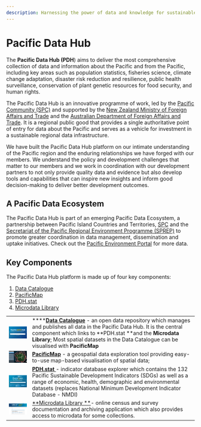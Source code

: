 ```yaml
---
description: Harnessing the power of data and knowledge for sustainable development
---
```


# Pacific Data Hub

The **Pacific Data Hub (PDH**) aims to deliver the most comprehensive collection of data and information about the Pacific and from the Pacific, including key areas such as population statistics, fisheries science, climate change adaptation, disaster risk reduction and resilience, public health surveillance, conservation of plant genetic resources for food security, and human rights.

The Pacific Data Hub is an innovative programme of work, led by the [Pacific Community (SPC)](https://spc.int) and supported by the [New Zealand Ministry of Foreign Affairs and Trade](http://www.mfat.govt.nz) and the [Australian Department of Foreign Affairs and Trade](https://www.dfat.gov.au). It is a regional public good that provides a single authoritative point of entry for data about the Pacific and serves as a vehicle for investment in a sustainable regional data infrastructure.

We have built the Pacific Data Hub platform on our intimate understanding of the Pacific region and the enduring relationships we have forged with our members. We understand the policy and development challenges that matter to our members and we work in coordination with our development partners to not only provide quality data and evidence but also develop tools and capabilities that can inspire new insights and inform good decision-making to deliver better development outcomes.

## A Pacific Data Ecosystem

The Pacific Data Hub is part of an emerging Pacific Data Ecosystem, a partnership between Pacific Island Countries and Territories, [SPC](https://www.spc.int) and the [Secretariat of the Pacific Regional Environment Programme (SPREP)](https://www.sprep.org) to promote greater coordination in data management, dissemination and uptake initiatives. Check out the [Pacific Environment Portal](https://pacific-data.sprep.org) for more data.

## Key Components

The Pacific Data Hub platform is made up of four key components:

1. [Data Catalogue](catalogue/)
2. [PacificMap](pacific-map/)
3. [PDH.stat](dotstat/)
4. [Microdata Library](ml/)

|                                                                                      |                                                                                                                                                                                                                                                                                                        |
| ------------------------------------------------------------------------------------ | ------------------------------------------------------------------------------------------------------------------------------------------------------------------------------------------------------------------------------------------------------------------------------------------------------ |
| <p></p><p><img src=".gitbook/assets/pdh-catalogue-thumb-250x163 (1).png" alt=""></p> | ****[**Data Catalogue**](catalogue/) - an open data repository which manages and publishes all data in the Pacific Data Hub.  It is the central component which links to **PDH.stat **and the **Microdata Library**; Most spatial datasets in the Data Catalogue can be visualised with **PacificMap** |
| ![](.gitbook/assets/pacificmap-thumb-250x163.png)                                    | [**PacificMap**](pacific-map/) - a geospatial data exploration tool providing easy-to-use map-based visualisation of spatial data;                                                                                                                                                                     |
| ![](.gitbook/assets/dotstat-thumb-250x163.png)                                       | [**PDH.stat** ](dotstat/)- indicator database explorer which contains the 132 Pacific Sustainable Development Indicators (SDGs) as well as a range of economic, health, demographic and environmental datasets (replaces National Minimum Development Indicator Database - NMDI)                       |
| ![](.gitbook/assets/microdata-library-thumb-250x163.png)                             | [**Microdata Library **](ml/)- online census and survey documentation and archiving application which also provides access to microdata for some collections.                                                                                                                                          |
